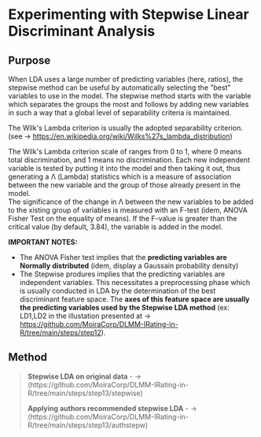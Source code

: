 #  Experimenting with Stepwise Linear Discriminant Analysis

## Purpose

When LDA uses a large number of predicting variables (here, ratios), the stepwise method can be useful by automatically selecting the "best" variables to use in the model. The stepwise method starts with the variable which separates the groups the most and follows by adding new variables in such a way that a global level of separability criteria is maintained. 

The Wilk's Lambda criterion is usually the adopted separability criterion. (see -> https://en.wikipedia.org/wiki/Wilks%27s_lambda_distribution)<br>

The Wilk's Lambda criterion scale of ranges from 0 to 1, where 0 means total discrimination, and 1 means no discrimination. Each new independent variable is tested by putting it into the model and then taking it out, thus generating a Λ (Lambda) statistics which is a measure of association between the new variable and the group of those already present in the model.<br>
The significance of the change in Λ between the new variables to be added to the xisting group of variables is measured with an F-test (idem, ANOVA Fisher Test on the equality of means). If the F-value is greater than the critical value (by default, 3.84), the variable is added in the model.<br>

**IMPORTANT NOTES:**
  -  The ANOVA Fisher test implies that the **predicting variables are Normally distributed** (idem, display a Gaussain probability density)
  -  The Stepwise produres implies that the predicting variables are independent variables. This necessitates a preprocessing phase which is usually conducted in LDA by the determination of the best discriminant feature space. The **axes of this feature space are usually the predicting variables used by the Stepwise LDA method** (ex: LD1,LD2 in the illustation presented at -> https://github.com/MoiraCorp/DLMM-IRating-in-R/tree/main/steps/step12).


## Method

> <p><strong>Stepwise LDA on original data</strong> - -> (https://github.com/MoiraCorp/DLMM-IRating-in-R/tree/main/steps/step13/stepwise)</p>
> <p><strong>Applying authors recommended stepwise LDA</strong> - -> (https://github.com/MoiraCorp/DLMM-IRating-in-R/tree/main/steps/step13/authstepw)</p>

